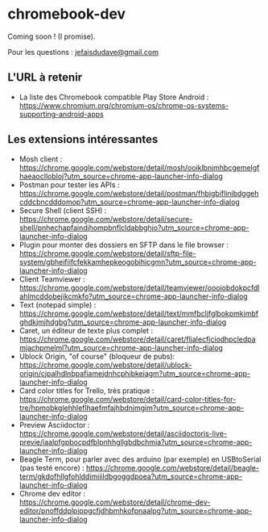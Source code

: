 # chromebook-dev

Coming soon ! (I promise).

Pour les questions : jefaisdudave@gmail.com

## L'URL à retenir

- La liste des Chromebook compatible Play Store Android : https://www.chromium.org/chromium-os/chrome-os-systems-supporting-android-apps

## Les extensions intéressantes

- Mosh client : https://chrome.google.com/webstore/detail/mosh/ooiklbnjmhbcgemelgfhaeaocllobloj?utm_source=chrome-app-launcher-info-dialog
- Postman pour tester les APIs : https://chrome.google.com/webstore/detail/postman/fhbjgbiflinjbdggehcddcbncdddomop?utm_source=chrome-app-launcher-info-dialog
- Secure Shell (client SSH) : https://chrome.google.com/webstore/detail/secure-shell/pnhechapfaindjhompbnflcldabbghjo?utm_source=chrome-app-launcher-info-dialog
- Plugin pour monter des dossiers en SFTP dans le file browser : https://chrome.google.com/webstore/detail/sftp-file-system/gbheifiifcfekkamhepkeogobihicgmn?utm_source=chrome-app-launcher-info-dialog
- Client Teamviewer : https://chrome.google.com/webstore/detail/teamviewer/oooiobdokpcfdlahlmcddobejikcmkfo?utm_source=chrome-app-launcher-info-dialog
- Text (notepad simple) : https://chrome.google.com/webstore/detail/text/mmfbcljfglbokpmkimbfghdkjmjhdgbg?utm_source=chrome-app-launcher-info-dialog
- Caret, un éditeur de texte plus complet : https://chrome.google.com/webstore/detail/caret/fljalecfjciodhpcledpamjachpmelml?utm_source=chrome-app-launcher-info-dialog
- Ublock Origin, "of course" (bloqueur de pubs): https://chrome.google.com/webstore/detail/ublock-origin/cjpalhdlnbpafiamejdnhcphjbkeiagm?utm_source=chrome-app-launcher-info-dialog
- Card color titles for Trello, très pratique :  https://chrome.google.com/webstore/detail/card-color-titles-for-tre/hpmobkglehhleflhaefmfajhbdnjmgim?utm_source=chrome-app-launcher-info-dialog
- Preview Asciidoctor : https://chrome.google.com/webstore/detail/asciidoctorjs-live-previe/iaalpfgpbocpdfblpnhhgllgbdbchmia?utm_source=chrome-app-launcher-info-dialog
- Beagle Term, pour parler avec des arduino (par exemple) en USBtoSerial (pas testé encore) : https://chrome.google.com/webstore/detail/beagle-term/gkdofhllgfohlddimiiildbgoggdpoea?utm_source=chrome-app-launcher-info-dialog
- Chrome dev editor : https://chrome.google.com/webstore/detail/chrome-dev-editor/pnoffddplpippgcfjdhbmhkofpnaalpg?utm_source=chrome-app-launcher-info-dialog
